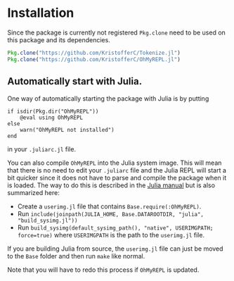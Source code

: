 # Installation

Since the package is currently not registered `Pkg.clone` need to be used on this package and its dependencies.

```jl
Pkg.clone("https://github.com/KristofferC/Tokenize.jl")
Pkg.clone("https://github.com/KristofferC/OhMyREPL.jl")
```

## Automatically start with Julia.

One way of automatically starting the package with Julia is by putting

```
if isdir(Pkg.dir("OhMyREPL"))
    @eval using OhMyREPL
else
    warn("OhMyREPL not installed")
end
```

in your `.juliarc.jl` file.

You can also compile `OhMyREPL` into the Julia system image. This will mean that there is no need to edit your `.juliarc` file and the Julia REPL will start a bit quicker since it does not have to parse and compile the package when it is loaded. The way to do this is described in the [Julia manual](http://docs.julialang.org/en/release-0.4/devdocs/sysimg/#building-the-julia-system-image) but is also summarized here:

* Create a `userimg.jl` file that contains `Base.require(:OhMyREPL)`.
* Run `include(joinpath(JULIA_HOME, Base.DATAROOTDIR, "julia", "build_sysimg.jl"))`
* Run `build_sysimg(default_sysimg_path(), "native", USERIMGPATH; force=true)` where `USERIMGPATH` is the path to the `userimg.jl` file.

If you are building Julia from source, the `userimg.jl` file can just be moved to the `Base` folder and then run `make` like normal.

Note that you will have to redo this process if `OhMyREPL` is updated.
